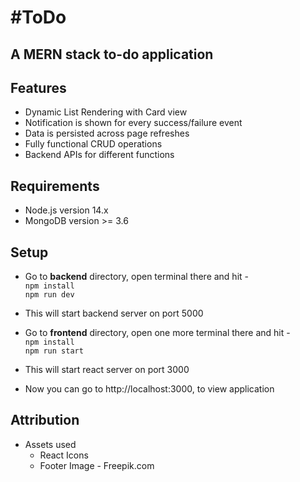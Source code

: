 # #ToDo

## A MERN stack to-do application

## Features

- Dynamic List Rendering with Card view
- Notification is shown for every success/failure event
- Data is persisted across page refreshes
- Fully functional CRUD operations
- Backend APIs for different functions

## Requirements

- Node.js version 14.x
- MongoDB version >= 3.6

## Setup

- Go to **backend** directory, open terminal there and hit - <br/>
  `npm install`<br/>
  `npm run dev`
- This will start backend server on port 5000

- Go to **frontend** directory, open one more terminal there and hit - <br/>
  `npm install`<br/>
  `npm run start`
- This will start react server on port 3000

- Now you can go to http://localhost:3000, to view application

## Attribution

- Assets used
  - React Icons
  - Footer Image - Freepik.com

